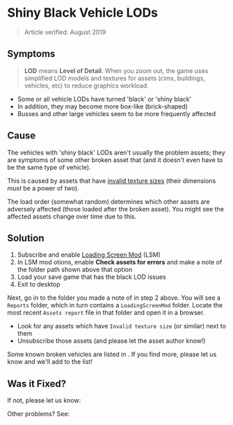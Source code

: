 # Shiny Black Vehicle LODs
> Article verified: August 2019

## Symptoms

> **LOD** means **Level of Detail**. When you zoom out, the game uses simplified LOD models and textures for assets (cims, buildings, vehicles, etc) to reduce graphics workload.

* Some or all vehicle LODs have turned 'black' or 'shiny black'
* In addition, they may become more box-like (brick-shaped)
* Busses and other large vehicles seem to be more frequently affected

## Cause

The vehicles with 'shiny black' LODs aren't usually the problem assets; they are symptoms of some other broken asset that (and it doesn't even have to be the same type of vehicle).

This is caused by assets that have [invalid texture sizes](https://steamcommunity.com/workshop/filedetails/discussion/667342976/1639789306562159404/) (their dimensions _must_ be a power of two).

The load order (somewhat random) determines which other assets are adversely affected (those loaded after the broken asset). You might see the affected assets change over time due to this.

## Solution

1. Subscribe and enable [Loading Screen Mod](https://steamcommunity.com/sharedfiles/filedetails/?id=667342976) (LSM)
2. In LSM mod otions, enable **Check assets for errors** and make a note of the folder path shown above that option
3. Load your save game that has the black LOD issues
4. Exit to desktop

Next, go in to the folder you made a note of in step 2 above. You will see a `Reports` folder, which in turn contains a `LoadingScreenMod` folder. Locate the most recent `Assets report` file in that folder and open it in a browser.

* Look for any assets which have `Invalid texture size` (or similar) next to them
* Unsubscribe those assets (and please let the asset author know!)

Some known broken vehicles are listed in [](Broken-Vehicle-Assets.md). If you find more, please let us know and we'll add to the list!

## Was it Fixed?

If not, please let us know: [](Report-a-Bug.md)

Other problems? See: [](Troubleshooting.md)